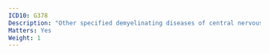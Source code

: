 ```yaml
---
ICD10: G378
Description: "Other specified demyelinating diseases of central nervous system"
Matters: Yes
Weight: 1
---
```


